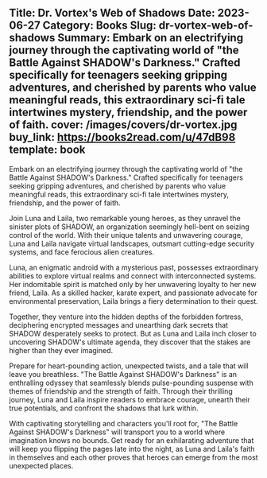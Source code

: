Title: Dr. Vortex's Web of Shadows
Date: 2023-06-27
Category: Books
Slug: dr-vortex-web-of-shadows
Summary: Embark on an electrifying journey through the captivating world of "the Battle Against SHADOW's Darkness." Crafted specifically for teenagers seeking gripping adventures, and cherished by parents who value meaningful reads, this extraordinary sci-fi tale intertwines mystery, friendship, and the power of faith.
cover: /images/covers/dr-vortex.jpg
buy_link: https://books2read.com/u/47dB98
template: book
---

Embark on an electrifying journey through the captivating world of "the Battle Against SHADOW's Darkness." Crafted specifically for teenagers seeking gripping adventures, and cherished by parents who value meaningful reads, this extraordinary sci-fi tale intertwines mystery, friendship, and the power of faith.


Join Luna and Laila, two remarkable young heroes, as they unravel the sinister plots of SHADOW, an organization seemingly hell-bent on seizing control of the world. With their unique talents and unwavering courage, Luna and Laila navigate virtual landscapes, outsmart cutting-edge security systems, and face ferocious alien creatures.

Luna, an enigmatic android with a mysterious past, possesses extraordinary abilities to explore virtual realms and connect with interconnected systems. Her indomitable spirit is matched only by her unwavering loyalty to her new friend, Laila. As a skilled hacker, karate expert, and passionate advocate for environmental preservation, Laila brings a fiery determination to their quest.

Together, they venture into the hidden depths of the forbidden fortress, deciphering encrypted messages and unearthing dark secrets that SHADOW desperately seeks to protect. But as Luna and Laila inch closer to uncovering SHADOW's ultimate agenda, they discover that the stakes are higher than they ever imagined.

Prepare for heart-pounding action, unexpected twists, and a tale that will leave you breathless. "The Battle Against SHADOW's Darkness" is an enthralling odyssey that seamlessly blends pulse-pounding suspense with themes of friendship and the strength of faith. Through their thrilling journey, Luna and Laila inspire readers to embrace courage, unearth their true potentials, and confront the shadows that lurk within.

With captivating storytelling and characters you'll root for, "The Battle Against SHADOW's Darkness" will transport you to a world where imagination knows no bounds. Get ready for an exhilarating adventure that will keep you flipping the pages late into the night, as Luna and Laila's faith in themselves and each other proves that heroes can emerge from the most unexpected places.
